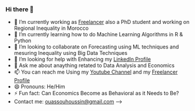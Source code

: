 ### Hi there 👋

- 🔭 I’m currently working as [Freelancer](https://www.freelancer.com/u/KolmanOuassou) also a PhD student and working on Regional Inequality in Morocco
- 🌱 I’m currently learning how to do Machine Learning Algorithms in R & Python
- 👯 I’m looking to collaborate on Forecasting using ML techniques and mesuring Inequality using Big Data Techniques
- 🤔 I’m looking for help with Enhancing my [LinkedIn Profile](https://www.linkedin.com/in/el-houssin-ouassou-1a1102139/) <script src="https://platform.linkedin.com/badges/js/profile.js" async defer type="text/javascript"></script>
- 💬 Ask me about anaything retated to Data Analysis and Economics
- 📫 You can reach me Using my [Youtube Channel](https://www.youtube.com/channel/UCWI0rEQHO4z0lcwGmnhe7gA) and my [Freelancer Profile](https://www.freelancer.com/u/KolmanOuassou)
- 😄 Pronouns: He/Him
- ⚡ Fun fact: Can Economics Become as Behavioral as it Needs to Be?
- Contact me: ouassouhoussin@gmail.com 
-->
